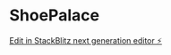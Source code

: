 # ShoePalace

[Edit in StackBlitz next generation editor ⚡️](https://stackblitz.com/~/github.com/Taho-Manuel/ShoePalace)